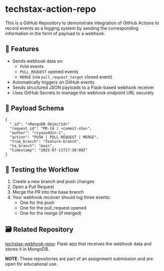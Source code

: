 # techstax-action-repo
This is a GitHub Repository to demonstrate integration of GitHub Actions to record events as a logging system by sending the corresponding information in the form of payload to a webhook.

## 🚀 Features

- Sends webhook data on:
  - `PUSH` events
  - `PULL_REQUEST` opened events
  - `MERGE` (via `pull_request_target` closed event)
- Automatically triggers on GitHub events
- Sends structured JSON payloads to a Flask-based webhook receiver
- Uses GitHub Secrets to manage the webhook endpoint URL securely

## 💼 Payload Schema
```
{
  "_id": "<MongoDB ObjectId>"
  "request_id": "PR-14 / <commit-sha>",
  "author": "riyazuddin-1",
  "action": "PUSH | PULL_REQUEST | MERGE",
  "from_branch": "feature-branch",
  "to_branch": "main",
  "timestamp": "2025-07-11T17:30:00Z"
}
```

## 🧪 Testing the Workflow

1. Create a new branch and push changes
2. Open a Pull Request
3. Merge the PR into the base branch
4. Your webhook receiver should log three events:
   - One for the push
   - One for the pull_request opened
   - One for the merge (if merged)

## 🗃️ Related Repository

[techstax-webhook-repo](https://github.com/riyazuddin-1/techstax-webhook-repo): Flask app that receives the webhook data and stores it in MongoDB.

**NOTE**: These repositories are part of an assignment submission and are open for educational use.

